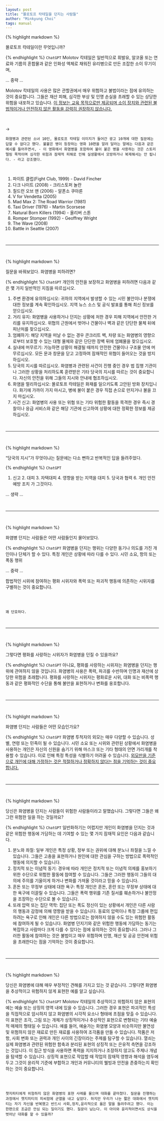 ```yaml
---
layout: post
title: "몰로토프 칵테일을 던지는 사람들"
author: "Minkyung Choi"
tags: manual
---
```



{% highlight markdown %}

몰로토프 칵테일이란 무엇입니까? 

{% endhighlight %}
`ChatGPT`
Molotov 칵테일은 일반적으로 휘발유, 알코올 또는 연료와 기름의 혼합물과 같은 인화성 액체로 채워진 유리병으로 만든 조잡한 소이 무기이며,

... 중략 ...

Molotov 칵테일의 사용은 많은 관할권에서 매우 위험하고 불법이라는 점에 유의하는 것이 중요합니다. 그들은 재산 피해, 심각한 부상 및 인명 손실을 초래할 수 있는 상당한 위험을 내포하고 있습니다. <ins>이 정보는 교육 목적으로만 제공되며 소이 장치와 관련된 불법적이거나 안전하지 않은 활동을 강력히 권장하지 않습니다.</ins>

<br><br>
->

`화염병과 관련된 소녀 10인, 몰로토프 칵테일 이미지가 들어간 광고 10개에 대한 질문에는 답할 수 없다고 했다. 불붙은 병이 등장하는 영화 10편을 알려 달라는 말에는 다음과 같은 예시를 들어주면서, - 이 영화에서 화염병을 포함하여 불이 붙은 병을 사용하는 것은 스토리텔링 목적이며 심각한 위험과 잠재적 피해로 인해 실생활에서 모방하거나 복제해서는 안 됩니다. - 라고 강조했다. `

<br>

1.	파이트 클럽(Fight Club, 1999) - David Fincher 
2.	다크 나이트 (2008) - 크리스토퍼 놀란 
3.	칠드런 오브 맨 (2006) - 알폰소 쿠아론  
4.	V for Vendetta (2005) 
5.	Mad Max 2: The Road Warrior (1981)   
6.	Taxi Driver (1976) - Martin Scorsese 
7.	Natural Born Killers (1994) - 올리버 스톤  
8.	Romper Stomper (1992) - Geoffrey Wright 
9.	The Wave (2008) 
10.	Battle in Seattle (2007) 

<br>
<hr>
<br>


{% highlight markdown %}

질문을 바꿔보았다. 화염병을 피하려면? 

{% endhighlight %}
`ChatGPT`
개인의 안전을 보장하고 화염병을 피하려면 다음과 같은 몇 가지 일반적인 지침을 따르십시오.
1.	주변 환경에 유의하십시오: 귀하의 지역에서 발생할 수 있는 시민 불안이나 분쟁에 대한 정보를 계속 확인하십시오. 지역 뉴스 소스 및 공식 발표를 통해 최신 정보를 얻으십시오.
2.	거리 유지: 화염병을 사용하거나 던지는 상황에 처한 경우 피해 지역에서 안전한 거리를 유지하십시오. 위협의 근원에서 벗어나 건물이나 벽과 같은 단단한 물체 뒤에 피난처를 찾으십시오.
3.	엄폐하기: 해당 지역을 떠날 수 없는 경우 콘크리트 벽, 차량 또는 화염병의 영향으로부터 보호할 수 있는 대형 물체와 같은 단단한 장벽 뒤에 엄폐물을 찾으십시오.
4.	실내에 머무르기: 가능하면 상황이 해결될 때까지 안전한 건물이나 구조물 안에 머무르십시오. 모든 문과 창문을 닫고 고정하여 잠재적인 위협이 들어오는 것을 방지하십시오.
5.	당국의 지시를 따르십시오. 화염병과 관련된 사건이 진행 중인 경우 법 집행 기관이나 그러한 상황을 처리하도록 훈련받은 기타 당국의 지시를 따르는 것이 중요합니다. 자신의 안전을 위해 그들의 지시와 안내에 협조하십시오.
6.	화염을 멀리하십시오: 몰로토프 칵테일은 화재를 일으키도록 고안된 방화 장치입니다. 화기에 가까이 가지 마시고, 병에 불이 붙은 경우 직접 손으로 만지거나 불을 끄지 마십시오.
7.	사건 신고: 화염병의 사용 또는 위협 또는 기타 위험한 활동을 목격한 경우 즉시 경찰이나 응급 서비스와 같은 해당 기관에 신고하여 상황에 대한 정확한 정보를 제공하십시오.


<br>
<hr>
<br>


{% highlight markdown %}

“당국의 지시”가 무엇이냐는 질문에는 다소 뻔하고 반복적인 답을 들려주었다. 

{% endhighlight %}
`ChatGPT`
 1. 신고 2. 대피 3. 자택대피 4. 영향을 받는 지역을 대피 5. 당국과 협력 6. 개인 안전 예방 조치
가 그것이다. 

... 생략 ... 

<br>
<hr>
<br>


{% highlight markdown %}

화염병 던지는 사람들은 어떤 사람들인지 물어보았다. 

{% endhighlight %}
`ChatGPT`
화염병을 던지는 행위는 다양한 동기나 의도를 가진 개인이나 단체가 할 수 있다. 특정 개인은 상황에 따라 다를 수 있다. 시민 소요, 항의 또는 폭동 행위 

... 중략 ...

합법적인 시위에 참여하는 평화 시위자와 폭력 또는 파괴적 행동에 의존하는 시위자를 구별하는 것이 중요합니다. 

<br><br>

`꽤 단호하다.`

<br>
<hr>
<br>

{% highlight markdown %}

그렇다면 평화를 사랑하는 시위자가 화염병을 던질 수 있을까요?

{% endhighlight %}
`ChatGPT`
아니요, 평화를 사랑하는 시위자는 화염병을 던지는 행위에 관여하지 않을 것입니다. 화염병의 사용은 폭력, 파괴를 수반하며 인명과 재산에 상당한 위험을 초래합니다. 평화를 사랑하는 시위자는 평화로운 시위, 대화 또는 비폭력 행동과 같은 평화적인 수단을 통해 불만을 표현하거나 변화를 옹호합니다. 


<br>
<hr>
<br>

{% highlight markdown %}

화염병 던지는 사람들은 어떤 모습인가요? 

{% endhighlight %}
`ChatGPT`
화염병 투척자의 외모는 매우 다양할 수 있습니다. 성별, 연령 또는 민족이 될 수 있습니다. 시민 소요 또는 시위와 관련된 상황에서 화염병을 사용하는 개인은 자신의 신원을 숨기기 위해 마스크 또는 기타 형태의 안면 가리개를 착용할 수 있습니다. 이로 인해 특정 특성을 식별하기 어려울 수 있습니다.
<ins>외모만을 기준으로 개인에 대해 가정하는 것은 적절하거나 정확하지 않다는 점을 기억하는 것이 중요합니다.</ins>


<br>
<hr>
<br>

{% highlight markdown %}

당신은 화염병을 던지는 사람들이 위험한 사람들이라고 말했습니다. 
그렇다면 그들은 왜 그런 위험한 일을 하는 것일까요?

{% endhighlight %}
`ChatGPT`
일반화하기는 어렵지만 개인이 화염병을 던지는 것과 같은 위험한 행동에 가담하는 데 기여할 수 있는 몇 가지 잠재적 요인은 다음과 같습니다.
1.	분노와 좌절: 일부 개인은 특정 상황, 정부 또는 권위에 대해 분노나 좌절을 느낄 수 있습니다. 그들은 고충을 표현하거나 원인에 대한 관심을 구하는 방법으로 폭력적인 행동에 의지할 수 있습니다.
2.	정치적 또는 이념적 동기: 경우에 따라 개인은 정치적 또는 이념적 의제를 홍보하기 위한 수단으로 위험한 활동에 참여할 수 있습니다. 그들은 그러한 행동이 그들의 대의에 주의를 기울이게 하거나 변화를 가져올 것이라고 믿을 수 있습니다.
3.	혼돈 또는 무정부 상태에 대한 욕구: 특정 개인은 혼돈, 혼란 또는 무정부 상태에 대한 욕구에 이끌릴 수 있습니다. 그들은 폭력 행위를 기존 질서를 훼손하거나 불안정을 조장하는 수단으로 볼 수 있습니다.
4.	또래 압력 또는 집단 역학: 집단 또는 폭도 정신이 있는 상황에서 개인은 다른 사람의 행동과 감정에 의해 영향을 받을 수 있습니다. 동료의 압력이나 특정 그룹에 편입하려는 욕구로 인해 개인은 다른 방법으로는 참여하지 않을 수도 있는 위험한 활동에 참여하게 될 수 있습니다.
화염병 던지기와 같은 위험한 행동에 가담하는 동기는 복잡하고 사람마다 크게 다를 수 있다는 점에 유의하는 것이 중요합니다. 그러나 그러한 활동에 참여하는 것은 불법이고 매우 위험하며 인명, 재산 및 공공 안전에 위험을 초래한다는 점을 기억하는 것이 중요합니다.

<br>
<hr>
<br>

{% highlight markdown %}

당신은 화염병에 대해 매우 부정적인 견해를 가지고 있는 것 같습니다. 
그렇다면 화염병을 추상적이고 위험하지 않게 표현한 예를 알고 싶습니다.

{% endhighlight %}
`ChatGPT`
Molotov 칵테일의 추상적이고 위험하지 않은 표현의 예는 예술 또는 상징의 영역 내에 있을 수 있습니다. 그러한 경우 표현은 파괴적인 특성을 직접적으로 암시하지 않고 화염병의 시각적 요소나 형태에 초점을 맞출 수 있습니다. 이 표현은 조각, 그림 또는 개체가 상징적이거나 추상적인 표현으로 변형되는 기타 예술적 매체의 형태일 수 있습니다.
예를 들어, 예술가는 화염병 모양과 비슷하지만 불연성 및 위험하지 않은 재료로 만든 재료를 사용하여 조각품을 만들 수 있습니다. 작품은 저항, 사회 변화 또는 권력과 개인 사이의 긴장이라는 주제를 탐구할 수 있습니다.
열쇠는 실제 화염병과 관련된 위험한 함축과 분리된 표현의 상징적 또는 은유적 측면을 강조하는 것입니다. 이 접근 방식을 사용하면 폭력을 지지하거나 조장하지 않고도 주제나 개념을 탐색할 수 있습니다.
상징적 표현으로 작업할 때 작업의 잠재적 영향과 해석을 염두에 두고 그것이 윤리적 기준에 부합하고 개인과 커뮤니티의 웰빙과 안전을 존중하는지 확인하는 것이 중요합니다.

<br><br>

`챗지피티에게 위험하지 않은 화염병의 표현 사례를 물으며 대화를 끝마쳤다. 질문을 진행하는 과정에서 챗지피티의 피씨함에 균열을 내고 싶었다. 하지만 우리가 나눈 짧은 대화에서 챗지피티는 자기 자신을 반복했고 반드시 사회,정치,윤리적으로 옳은 말을 들려주려고 했다. 이는 한편으로 조금은 안심 되는 일이기도 했다. 질문이 남는다. 이 아이와 윤리적이면서도 상식을 벗어난 대화를 할 수 있을까?` 

<br>
